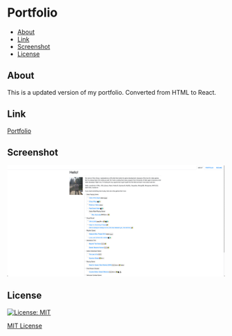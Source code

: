 # Portfolio

- [About](#about)
- [Link](#link)
- [Screenshot](#screenshot)
- [License](#license)

## About
This is a updated version of my portfolio. Converted from HTML to React. 

## Link
[Portfolio](https://terry0532.github.io/React_Portfolio/)

## Screenshot
![Screenshot](src/images/other/screenshot1.png)

## License
[![License: MIT](https://img.shields.io/badge/License-MIT-yellow.svg)](https://opensource.org/licenses/MIT)

[MIT License](LICENSE)
